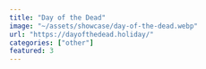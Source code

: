 ```yaml
---
title: "Day of the Dead"
image: "~/assets/showcase/day-of-the-dead.webp"
url: "https://dayofthedead.holiday/"
categories: ["other"]
featured: 3
---
```

